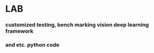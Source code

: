 
# **LAB**


### customized testing, bench marking vision deep learning framework
### and etc. python code
